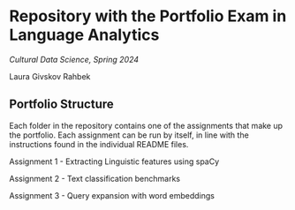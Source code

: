 # Repository with the Portfolio Exam in Language Analytics 

*Cultural Data Science, Spring 2024*

Laura Givskov Rahbek

## Portfolio Structure 

Each folder in the repository contains one of the assignments that make up the portfolio. Each assignment can be run by itself, in line with the instructions found in the individual README files.

Assignment 1 - Extracting Linguistic features using spaCy 

Assignment 2 - Text classification benchmarks 

Assignment 3 - Query expansion with word embeddings 
